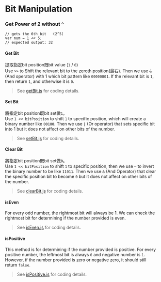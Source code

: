# Bit Manipulation

### Get Power of 2 without `^` 

```
// gets the 6th bit   (2^5)
var num = 1 << 5; 
// expected output: 32
```


#### Get Bit

提取指定bit position既bit value (`1` / `0`) <br>
Use `>>` to Shift the relevant bit to the zeroth position(最右). Then we use `&` (And operator) with 1 which bit pattern like `00000001`. If the relevant bit is `1`, then return `1`, and otherwise it is `0`.

> See [getBit.js](./getBit.js) for coding details.


#### Set Bit

將指定bit position既bit set做`1`。 <br>
Use `1 << bitPosition` to shift `1` to specific position, which will create a binary number like  `00100`. Then we use `|` (Or operator) that sets specific bit into 1 but it does not affect on other bits of the number.

> See [setBit.js](./setBit.js) for coding details.


#### Clear Bit

將指定bit position既bit set做`0`。 <br>
Use `1 << bitPosition` to shift `1` to specific position, then we use `~` to invert the binary number to be like `11011`. Then we use `&` (And Operator) that clear the specific position bit to become `0` but it does not affect on other bits of the number.

> See [clearBit.js](./clearBit.js) for coding details.

#### isEven

For every odd number, the rightmost bit will always be 1. We can check the rightmost bit for determining if the number provided is even.

> See [isEven.js](./isEven.js) for coding details.

#### isPositive

This method is for determining if the number provided is positive. For every positive number, the leftmost bit is always `0` and negative number is `1`. However, if the number provided is zero or negative zero, it should still return `false`.

> See [isPositive.js](./isPositive.js) for coding details.
